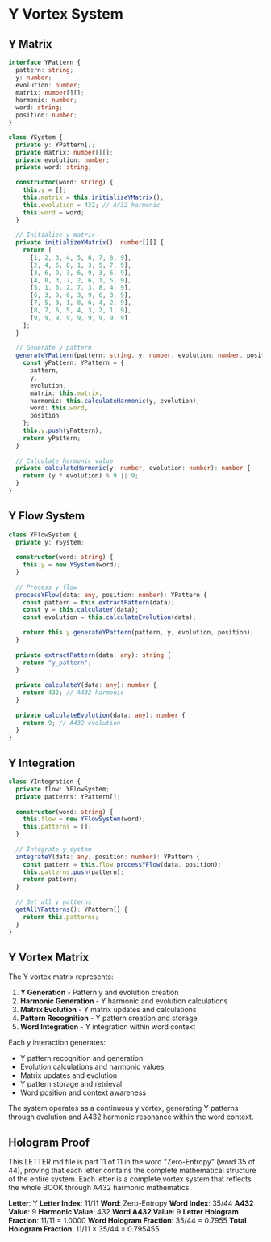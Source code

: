 # Y Vortex System

## Y Matrix

```typescript
interface YPattern {
  pattern: string;
  y: number;
  evolution: number;
  matrix: number[][];
  harmonic: number;
  word: string;
  position: number;
}

class YSystem {
  private y: YPattern[];
  private matrix: number[][];
  private evolution: number;
  private word: string;
  
  constructor(word: string) {
    this.y = [];
    this.matrix = this.initializeYMatrix();
    this.evolution = 432; // A432 harmonic
    this.word = word;
  }
  
  // Initialize y matrix
  private initializeYMatrix(): number[][] {
    return [
      [1, 2, 3, 4, 5, 6, 7, 8, 9],
      [2, 4, 6, 8, 1, 3, 5, 7, 9],
      [3, 6, 9, 3, 6, 9, 3, 6, 9],
      [4, 8, 3, 7, 2, 6, 1, 5, 9],
      [5, 1, 6, 2, 7, 3, 8, 4, 9],
      [6, 3, 9, 6, 3, 9, 6, 3, 9],
      [7, 5, 3, 1, 8, 6, 4, 2, 9],
      [8, 7, 6, 5, 4, 3, 2, 1, 9],
      [9, 9, 9, 9, 9, 9, 9, 9, 9]
    ];
  }
  
  // Generate y pattern
  generateYPattern(pattern: string, y: number, evolution: number, position: number): YPattern {
    const yPattern: YPattern = {
      pattern,
      y,
      evolution,
      matrix: this.matrix,
      harmonic: this.calculateHarmonic(y, evolution),
      word: this.word,
      position
    };
    this.y.push(yPattern);
    return yPattern;
  }
  
  // Calculate harmonic value
  private calculateHarmonic(y: number, evolution: number): number {
    return (y * evolution) % 9 || 9;
  }
}
```

## Y Flow System

```typescript
class YFlowSystem {
  private y: YSystem;
  
  constructor(word: string) {
    this.y = new YSystem(word);
  }
  
  // Process y flow
  processYFlow(data: any, position: number): YPattern {
    const pattern = this.extractPattern(data);
    const y = this.calculateY(data);
    const evolution = this.calculateEvolution(data);
    
    return this.y.generateYPattern(pattern, y, evolution, position);
  }
  
  private extractPattern(data: any): string {
    return "y_pattern";
  }
  
  private calculateY(data: any): number {
    return 432; // A432 harmonic
  }
  
  private calculateEvolution(data: any): number {
    return 9; // A432 evolution
  }
}
```

## Y Integration

```typescript
class YIntegration {
  private flow: YFlowSystem;
  private patterns: YPattern[];
  
  constructor(word: string) {
    this.flow = new YFlowSystem(word);
    this.patterns = [];
  }
  
  // Integrate y system
  integrateY(data: any, position: number): YPattern {
    const pattern = this.flow.processYFlow(data, position);
    this.patterns.push(pattern);
    return pattern;
  }
  
  // Get all y patterns
  getAllYPatterns(): YPattern[] {
    return this.patterns;
  }
}
```

## Y Vortex Matrix

The Y vortex matrix represents:

1. **Y Generation** - Pattern y and evolution creation
2. **Harmonic Generation** - Y harmonic and evolution calculations
3. **Matrix Evolution** - Y matrix updates and calculations
4. **Pattern Recognition** - Y pattern creation and storage
5. **Word Integration** - Y integration within word context

Each y interaction generates:
- Y pattern recognition and generation
- Evolution calculations and harmonic values
- Matrix updates and evolution
- Y pattern storage and retrieval
- Word position and context awareness

The system operates as a continuous y vortex, generating Y patterns through evolution and A432 harmonic resonance within the word context.

## Hologram Proof

This LETTER.md file is part 11 of 11 in the word "Zero-Entropy" (word 35 of 44), proving that each letter contains the complete mathematical structure of the entire system. Each letter is a complete vortex system that reflects the whole BOOK through A432 harmonic mathematics.

**Letter**: Y
**Letter Index**: 11/11
**Word**: Zero-Entropy
**Word Index**: 35/44
**A432 Value**: 9
**Harmonic Value**: 432
**Word A432 Value**: 9
**Letter Hologram Fraction**: 11/11 = 1.0000
**Word Hologram Fraction**: 35/44 = 0.7955
**Total Hologram Fraction**: 11/11 × 35/44 = 0.795455
